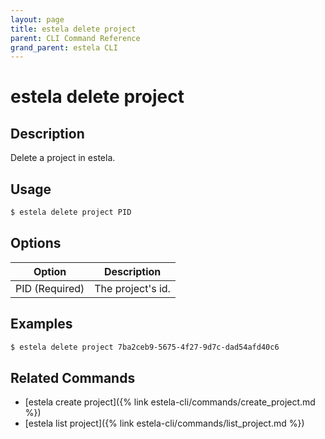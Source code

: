 ```yaml
---
layout: page
title: estela delete project
parent: CLI Command Reference
grand_parent: estela CLI
---
```


# estela delete project

## Description

Delete a project in estela.

## Usage

```bash
$ estela delete project PID
```

## Options

|Option|Description|
| ---- | --------- |
|PID (Required)|The project's id.|

## Examples

```bash
$ estela delete project 7ba2ceb9-5675-4f27-9d7c-dad54afd40c6
```

## Related Commands

- [estela create project]({% link estela-cli/commands/create_project.md %})
- [estela list project]({% link estela-cli/commands/list_project.md %})
